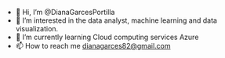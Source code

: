 - 👋 Hi, I’m @DianaGarcesPortilla
- 👀 I’m interested in the data analyst, machine learning and data visualization.
- 🌱 I’m currently learning Cloud computing services Azure 
- 📫 How to reach me dianagarces82@gmail.com

<!---
DianaGarcesPortilla/DianaGarcesPortilla is a ✨ special ✨ repository because its `README.md` (this file) appears on your GitHub profile.
You can click the Preview link to take a look at your changes.
--->
